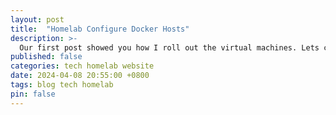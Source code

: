 ```yaml
---
layout: post
title:  "Homelab Configure Docker Hosts"
description: >-
  Our first post showed you how I roll out the virtual machines. Lets configure those machines, and get Docker up and running!
published: false
categories: tech homelab website
date: 2024-04-08 20:55:00 +0800
tags: blog tech homelab
pin: false
---
```


